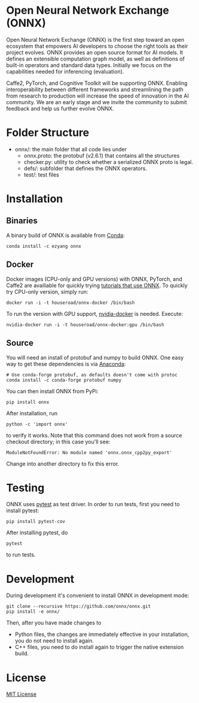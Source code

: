 Open Neural Network Exchange (ONNX)
========

Open Neural Network Exchange (ONNX) is the first step toward an open ecosystem that empowers AI developers
to choose the right tools as their project evolves. ONNX provides an open source format for AI models. 
It defines an extensible computation graph model, as well as definitions of built-in operators and standard 
data types. Initially we focus on the capabilities needed for inferencing (evaluation).

Caffe2, PyTorch, and Cognitive Toolkit will be supporting ONNX. Enabling interoperability between different 
frameworks and streamlining the path from research to production will increase the speed of innovation in 
the AI community. We are an early stage and we invite the community to submit feedback and help us further 
evolve ONNX.


# Folder Structure

- onnx/: the main folder that all code lies under
  - onnx.proto: the protobuf (v2.6.1) that contains all the structures
  - checker.py: utility to check whether a serialized ONNX proto is legal.
  - defs/: subfolder that defines the ONNX operators.
  - test/: test files

# Installation

## Binaries

A binary build of ONNX is available from [Conda](https://conda.io):

```
conda install -c ezyang onnx
```

## Docker

Docker images (CPU-only and GPU versions) with ONNX, PyTorch, and Caffe2 are availiable for quickly trying [tutorials that use ONNX](http://pytorch.org/tutorials/advanced/super_resolution_with_caffe2.html). To quickly try CPU-only version, simply run:

```
docker run -i -t houseroad/onnx-docker /bin/bash
```

To run the version with GPU support, [nvidia-docker](https://github.com/NVIDIA/nvidia-docker) is needed. Execute:
```
nvidia-docker run -i -t houseroad/onnx-docker:gpu /bin/bash
```

## Source

You will need an install of protobuf and numpy to build ONNX.  One easy
way to get these dependencies is via
[Anaconda](https://www.anaconda.com/download/):

```
# Use conda-forge protobuf, as defaults doesn't come with protoc
conda install -c conda-forge protobuf numpy
```

You can then install ONNX from PyPi:

```
pip install onnx
```

After installation, run

```
python -c 'import onnx'
```

to verify it works.  Note that this command does not work from
a source checkout directory; in this case you'll see:

```
ModuleNotFoundError: No module named 'onnx.onnx_cpp2py_export'
```

Change into another directory to fix this error.

# Testing

ONNX uses [pytest](https://docs.pytest.org) as test driver. In order to run tests, first you need to install pytest:

```
pip install pytest-cov
```

After installing pytest, do

```
pytest
```

to run tests.

# Development

During development it's convenient to install ONNX in development mode:

```
git clone --recursive https://github.com/onnx/onnx.git
pip install -e onnx/
```
Then, after you have made changes to

- Python files, the changes are immediately effective in your installation, you do not need to install again.
- C++ files, you need to do install again to trigger the native extension build.

# License

[MIT License](LICENSE)
